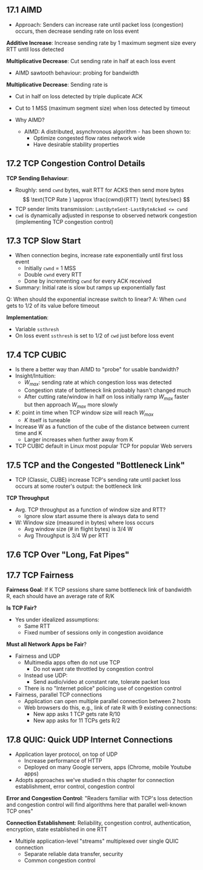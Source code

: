 ## 17.1 AIMD
- Approach: Senders can increase rate until packet loss (congestion) occurs, then decrease sending rate on loss event

**Additive Increase**: Increase sending rate by 1 maximum segment size every RTT until loss detected

**Multiplicative Decrease**: Cut sending rate in half at each loss event

- AIMD sawtooth behaviour: probing for bandwidth

**Multiplicative Decrease**: Sending rate is
- Cut in half on loss detected by triple duplicate ACK
- Cut to 1 MSS (maximum segment size) when loss detected by timeout

- Why AIMD?
	- AIMD: A distributed, asynchronous algorithm - has been shown to:
		- Optimize congested flow rates network wide
		- Have desirable stability properties

## 17.2 TCP Congestion Control Details
**TCP Sending Behaviour**:
- Roughly: send `cwnd` bytes, wait RTT for ACKS then send more bytes
$$
\text{TCP Rate } \approx \frac{cwnd}{RTT} \text{ bytes/sec}
$$
- TCP sender limits transmission: `LastByteSent-LastByteAcked <= cwnd`
- `cwd` is dynamically adjusted in response to observed network congestion (implementing TCP congestion control)

## 17.3 TCP Slow Start
- When connection begins, increase rate exponentially until first loss event
	- Initially `cwnd` = 1 MSS
	- Double `cwnd` every RTT
	- Done by incrementing `cwnd` for every ACK received
- Summary: Initial rate is slow but ramps up exponentially fast

Q: When should the exponential increase switch to linear?
A: When `cwnd` gets to 1/2 of its value before timeout

**Implementation**:
- Variable `ssthresh`
- On loss event `ssthresh` is set to 1/2 of `cwd` just before loss event

## 17.4 TCP CUBIC
- Is there a better way than AIMD to "probe" for usable bandwidth?
- Insight/Intuition:
	- $W_{max}$: sending rate at which congestion loss was detected
	- Congestion state of bottleneck link probably hasn't changed much
	- After cutting rate/window in half on loss initially ramp $W_{max}$ faster but then approach $W_{max}$ more slowly
- $K$: point in time when TCP window size will reach $W_{max}$
	- $K$ itself is tuneable
- Increase W as a function of the cube of the distance between current time and K
	- Larger increases when further away from K
- TCP CUBIC default in Linux most popular TCP for popular Web servers

## 17.5 TCP and the Congested "Bottleneck Link"
- TCP (Classic, CUBE) increase TCP's sending rate until packet loss occurs at some router's output: the bottleneck link

**TCP Throughput**
- Avg. TCP throughput as a function of window size and RTT?
	- Ignore slow start assume there is always data to send
- W: Window size (measured in bytes) where loss occurs
	- Avg window size (\# in flight bytes) is 3/4 W
	- Avg Throughput is 3/4 W per RTT

## 17.6 TCP Over "Long, Fat Pipes"

## 17.7 TCP Fairness
**Fairness Goal**: If K TCP sessions share same bottleneck link of bandwidth R, each should have an average rate of R/K

**Is TCP Fair?**
- Yes under idealized assumptions:
	- Same RTT
	- Fixed number of sessions only in congestion avoidance

**Must all Network Apps be Fair**?
- Fairness and UDP
	- Multimedia apps often do not use TCP
		- Do not want rate throttled by congestion control
	- Instead use UDP:
		- Send audio/video at constant rate, tolerate packet loss
	- There is no "Internet police" policing use of congestion control
- Fairness, parallel TCP connections
	- Application can open multiple parallel connection between 2 hosts
	- Web browsers do this, e.g., link of rate R with 9 existing connections:
		- New app asks 1 TCP gets rate R/10
		- New app asks for 11 TCPs gets R/2

## 17.8 QUIC: Quick UDP Internet Connections
- Application layer protocol, on top of UDP
	- Increase performance of HTTP
	- Deployed on many Google servers, apps (Chrome, mobile Youtube apps)
- Adopts approaches we've studied n this chapter for connection establishment, error control, congestion control

**Error and Congestion Control**: "Readers familiar with TCP's loss detection and congestion control will find algorithms here that parallel well-known TCP ones"

**Connection Establishment**: Reliability, congestion control, authentication, encryption, state established in one RTT

- Multiple application-level "streams" multiplexed over single QUIC connection
	- Separate reliable data transfer, security
	- Common congestion control
